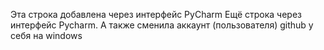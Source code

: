 Эта строка добавлена через интерфейс PyCharm
Ещё строка через интерфейс Pycharm. 
А также сменила аккаунт (пользователя) github у себя на windows